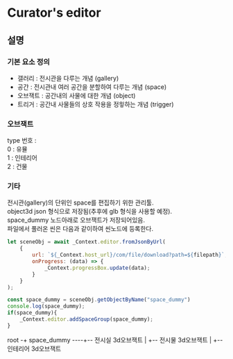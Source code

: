 # Curator's editor

## 설명

### 기본 요소 정의
* 갤러리 : 전시관을 다루는 개념 (gallery)
* 공간 : 전시관내 여러 공간을 분할하여 다루는 개념 (space)
* 오브잭트 : 공간내의 사물에 대한 개념 (object)
* 트리거 : 공간내 사물들의 상호 작용을 정읳하는 개념 (trigger)

### 오브잭트
type 번호 :  
0 : 유뮬  
1 : 인테리어  
2 : 건물  


### 기타
전시관(gallery)의 단위인 space를 편집하기 위한 관리툴.  
object3d json 형식으로 저장됨(추후에 glb 형식을 사용할 예정).  
space_dummy 노드아래로 오브잭트가 저장되어있음.  
파일에서 풀러온 씬은 다음과 같이하여 씬노드에 등록한다.  
```js
let sceneObj = await _Context.editor.fromJsonByUrl(
    {
        url: `${_Context.host_url}/com/file/download?path=${filepath}`,
        onProgress: (data) => {
            _Context.progressBox.update(data);
        }
    }
);

const space_dummy = sceneObj.getObjectByName("space_dummy")
console.log(space_dummy);
if(space_dummy){
    _Context.editor.addSpaceGroup(space_dummy);
}
```

root -+ space_dummy ----+-- 전시실 3d오브잭트
                        |
                        +-- 전시물 3d오브잭트
                        |
                        +-- 인테리어 3d오브잭트


